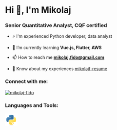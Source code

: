 # Hi 👋, I'm Mikolaj
### Senior Quantitative Analyst, CQF certified

- ⚡ I'm experienced Python developer, data analyst

- 🌱 I’m currently learning **Vue.js, Flutter, AWS**

- 📫 How to reach me **mikolaj.fido@gmail.com**

- 📄 Know about my experiences [mikolajf-resume](https://bit.ly/mikolajf-resume)

### Connect with me:
<p align="left">
<a href="https://linkedin.com/in/mikolaj-fido" target="blank"><img align="center" src="https://raw.githubusercontent.com/rahuldkjain/github-profile-readme-generator/master/src/images/icons/Social/linked-in-alt.svg" alt="mikolaj-fido" height="30" width="40" /></a>
</p>

### Languages and Tools:
<p align="left"> <a href="https://www.python.org" target="_blank" rel="noreferrer"> <img src="https://raw.githubusercontent.com/devicons/devicon/master/icons/python/python-original.svg" alt="python" width="40" height="40"/> </a> </p>
